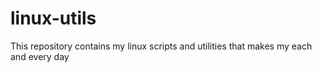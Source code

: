# linux-utils
This repository contains my linux scripts and utilities that makes my each and every day
